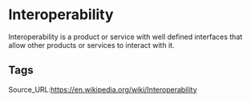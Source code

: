 # Interoperability
Interoperability is a product or service with well defined interfaces that allow other products or services to interact with it.
## Tags
Source_URL:https://en.wikipedia.org/wiki/Interoperability
